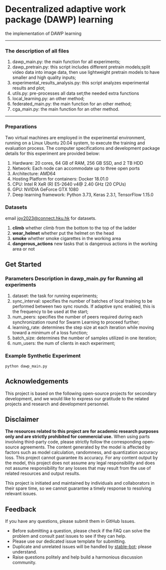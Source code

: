 # Decentralized adaptive work package (DAWP) learning

the implementation of DAWP learning

---
### The description of all files
1. dawp_main.py: the main function for all experiments;
2. dawp_pretrain.py: this script includes different pretrain models;split video data into image data, then use lightweight pretrain models to have smaller and high quality inputs;
3. experimental_results_analysis.py: this script analyzes experimental results and plot;
4. utils.py: pre-processes all data set;the needed extra functions
5. local_learning.py: an other method;
6. federated_main.py: the main function for an other method;
7. cga_main.py: the main function for an other method.
---

### Preparations

Two virtual machines are employed in the experimental environment, running on a Linux Ubuntu 20.04 system, to execute the training and evaluation process. The computer specifications and development package details for this experiment are provided below:
1. Hardware: 20 cores, 64 GB of RAM, 256 GB SSD, and 2 TB HDD
2. Network: Each node can accommodate up to three open ports
3. Architecture: AMD64
4. Hosting Platform for containers: Docker 18.01.0
5. CPU: Intel R XeR (R) E5-2640 v4@ 2.40 GHz (20 CPUs)
6. GPU: NVIDIA GeForce GTX 1080
7. Deep learning framework: Python 3.73, Keras 2.3.1, TensorFlow 1.15.0

### Datasets
email joy2023@connect.hku.hk for datasets.
1. **climb** whether climb from the bottom to the top of the ladder
2. **wear_helmet** whether put the helmet on the head
3. **smoke** whether smoke cigarettes in the working area
4. **dangerous_actions** new tasks that is dangerous actions in the working area or not

## Get Started

### Parameters Description in dawp_main.py for Running all experiments
1. dataset: the task for running experiments;
2. sync_interval: specifies the number of batches of local training to be performed between two sync rounds. If adaptive sync enabled, this is the frequency to be used at the start;
3. num_peers: specifies the number of peers required during each synchronization round for Swarm Learning to proceed further;
4. learning_rate: determines the step size at each iteration while moving toward a minimum of a loss function;
5. batch_size: determines the number of samples utilized in one iteration;
6. num_users: the num of clients in each experiment;

### Example Synthetic Experiment

```
python dawp_main.py
```
## Acknowledgements

This project is based on the following open-source projects for secondary development, and we would like to express our gratitude to the related projects and research and development personnel.


## Disclaimer

**The resources related to this project are for academic research purposes only and are strictly prohibited for commercial use.** When using parts involving third-party code, please strictly follow the corresponding open-source agreements. The content generated by the model is affected by factors such as model calculation, randomness, and quantization accuracy loss. This project cannot guarantee its accuracy. For any content output by the model, this project does not assume any legal responsibility and does not assume responsibility for any losses that may result from the use of related resources and output results.

This project is initiated and maintained by individuals and collaborators in their spare time, so we cannot guarantee a timely response to resolving relevant issues.

## Feedback

If you have any questions, please submit them in GitHub Issues.

- Before submitting a question, please check if the FAQ can solve the problem and consult past issues to see if they can help.
- Please use our dedicated issue template for submitting.
- Duplicate and unrelated issues will be handled by [stable-bot](https://github.com/marketplace/stale); please understand.
- Raise questions politely and help build a harmonious discussion community.